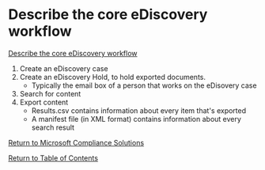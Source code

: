 # Describe the core eDiscovery workflow

[Describe the core eDiscovery workflow](https://docs.microsoft.com/en-us/learn/modules/describe-ediscovery-capabilities-of-microsoft-365/4-describe-core-ediscovery-workflow)

1. Create an eDiscovery case
1. Create an eDiscovery Hold, to hold exported documents. 
    * Typically the email box of a person that works on the eDisovery case
1. Search for content
1. Export content
    * Results.csv contains information about every item that's exported
    * A manifest file (in XML format) contains information about every search result

[Return to Microsoft Compliance Solutions](README.md)

[Return to Table of Contents](../README.md)